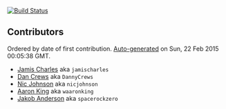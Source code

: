 [![Build Status](https://travis-ci.org/dncrews/simple-dash.js.png)](https://travis-ci.org/dncrews/simple-dash.js)

## Contributors
Ordered by date of first contribution. [Auto-generated](https://github.com/dtrejo/node-authors) on Sun, 22 Feb 2015 00:05:38 GMT.

- [Jamis Charles](https://github.com/jamischarles) aka `jamischarles`
- [Dan Crews](https://github.com/DannyCrews) aka `DannyCrews`
- [Nic Johnson](https://github.com/nicjohnson) aka `nicjohnson`
- [Aaron King](https://github.com/waaronking) aka `waaronking`
- [Jakob Anderson](https://github.com/spacerockzero) aka `spacerockzero`